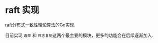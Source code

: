 # raft 实现
[raft](https://raft.github.io/)分布式一致性理论算法的Go实现.

目前实现 `选举` 和 `日志复制`这两个最主要的模块，更多的功能会在后续逐渐加入.


